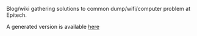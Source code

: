 Blog/wiki gathering solutions to common dump/wifi/computer problem at Epitech.

A generated version is available [here](http://nekresh.github.io/bocal-faq)
